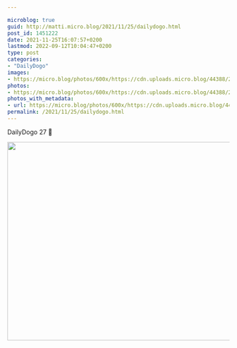 ```yaml
---

microblog: true
guid: http://matti.micro.blog/2021/11/25/dailydogo.html
post_id: 1451222
date: 2021-11-25T16:07:57+0200
lastmod: 2022-09-12T10:04:47+0200
type: post
categories:
- "DailyDogo"
images:
- https://micro.blog/photos/600x/https://cdn.uploads.micro.blog/44388/2021/39f20be4ed.jpg
photos:
- https://micro.blog/photos/600x/https://cdn.uploads.micro.blog/44388/2021/39f20be4ed.jpg
photos_with_metadata:
- url: https://micro.blog/photos/600x/https://cdn.uploads.micro.blog/44388/2021/39f20be4ed.jpg
permalink: /2021/11/25/dailydogo.html
---
```

DailyDogo 27 🐶

<img src="https://micro.blog/photos/600x/https://blog.martin-haehnel.de/uploads/2021/39f20be4ed.jpg" width="600" height="450" alt="" />
